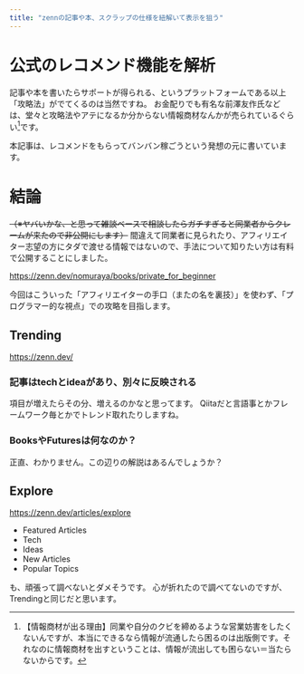 ```yaml
---
title: "zennの記事や本、スクラップの仕様を紐解いて表示を狙う"
---
```


# 公式のレコメンド機能を解析
記事や本を書いたらサポートが得られる、というプラットフォームである以上「攻略法」がでてくるのは当然ですね。
お金配りでも有名な前澤友作氏などは、堂々と攻略法やアテになるか分からない情報商材なんかが売られているぐらい[^1]です。
[^1]: 【情報商材が出る理由】同業や自分のクビを締めるような営業妨害をしたくないんですが、本当にできるなら情報が流通したら困るのは出版側です。それなのに情報商材を出すということは、情報が流出しても困らない＝当たらないからです。

本記事は、レコメンドをもらってバンバン稼ごうという発想の元に書いています。

# 結論
<s>（※ヤバいかな、と思って雑談ベースで相談したらガチすぎると同業者からクレームが来たので非公開にします）</s>
間違えて同業者に見られたり、アフィリエイター志望の方にタダで渡せる情報ではないので、手法について知りたい方は有料で公開することにしました。

https://zenn.dev/nomuraya/books/private_for_beginner

今回はこういった「アフィリエイターの手口（またの名を裏技）」を使わず、「プログラマー的な視点」での攻略を目指します。

## Trending
https://zenn.dev/

### 記事はtechとideaがあり、別々に反映される
項目が増えたらその分、増えるのかなと思ってます。
Qiitaだと言語事とかフレームワーク毎とかでトレンド取れたりしますね。

### BooksやFuturesは何なのか？
正直、わかりません。この辺りの解説はあるんでしょうか？

## Explore
https://zenn.dev/articles/explore

- Featured Articles
- Tech
- Ideas
- New Articles
- Popular Topics

も、頑張って調べないとダメそうです。
心が折れたので調べてないのですが、Trendingと同じだと思います。
